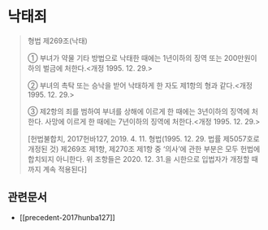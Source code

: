 # 낙태죄

> 형법 제269조(낙태)
>
> ① 부녀가 약물 기타 방법으로 낙태한 때에는 1년이하의 징역 또는 200만원이하의 벌금에 처한다.<개정 1995. 12. 29.>
>
> ② 부녀의 촉탁 또는 승낙을 받어 낙태하게 한 자도 제1항의 형과 같다.<개정 1995. 12. 29.>
>
> ③ 제2항의 죄를 범하여 부녀를 상해에 이르게 한 때에는 3년이하의 징역에 처한다. 사망에 이르게 한 때에는 7년이하의 징역에 처한다.<개정 1995. 12. 29.>
>
> [헌법불합치, 2017헌바127, 2019. 4. 11. 형법(1995. 12. 29. 법률 제5057호로 개정된 것) 제269조 제1항, 제270조 제1항 중 ‘의사’에 관한 부분은 모두 헌법에 합치되지 아니한다. 위 조항들은 2020. 12. 31.을 시한으로 입법자가 개정할 때까지 계속 적용된다]

## 관련문서

- [[precedent-2017hunba127]]

